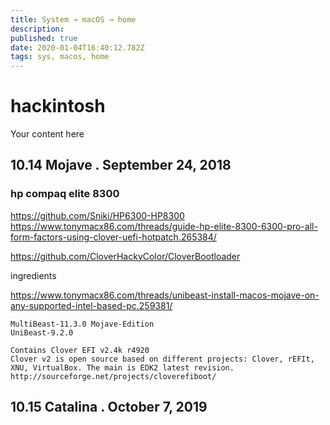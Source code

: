 ```yaml
---
title: System → macOS → home
description: 
published: true
date: 2020-01-04T16:40:12.782Z
tags: sys, macos, home
---
```


# hackintosh
Your content here


## 10.14 Mojave . September 24, 2018

### hp compaq elite 8300

https://github.com/Sniki/HP6300-HP8300
https://www.tonymacx86.com/threads/guide-hp-elite-8300-6300-pro-all-form-factors-using-clover-uefi-hotpatch.265384/

https://github.com/CloverHackyColor/CloverBootloader


ingredients

https://www.tonymacx86.com/threads/unibeast-install-macos-mojave-on-any-supported-intel-based-pc.259381/

```
MultiBeast-11.3.0 Mojave-Edition
UniBeast-9.2.0

Contains Clover EFI v2.4k r4920
Clover v2 is open source based on different projects: Clover, rEFIt, XNU, VirtualBox. The main is EDK2 latest revision. http://sourceforge.net/projects/cloverefiboot/
```








## 10.15 Catalina . October 7, 2019

```
```